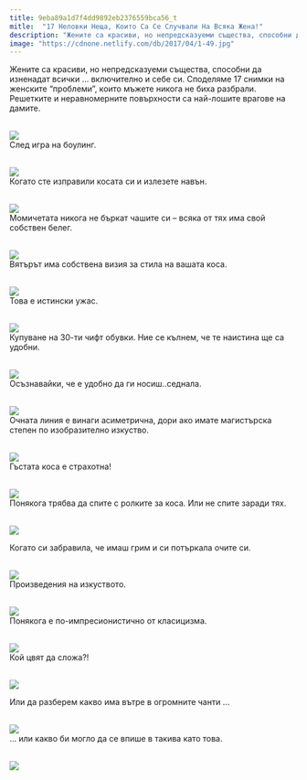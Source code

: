 ```yaml
---
title: 9eba89a1d7f4dd9892eb2376559bca56_t
mitle:  "17 Неловки Неща, Които Са Се Случвали На Всяка Жена!"
description: "Жените са красиви, но непредсказуеми същества, способни да изненадат всички ... включително и себе си. Споделяме 17 снимки на женските &qout;проблеми&qout;, които мъжете никога "
image: "https://cdnone.netlify.com/db/2017/04/1-49.jpg"
---
```


 <p>Жените са красиви, но непредсказуеми същества, способни да изненадат всички … включително и себе си. Споделяме 17 снимки на женските “проблеми”, които мъжете никога не биха разбрали. Решетките и неравномерните повърхности са най-лошите врагове на дамите.</p>       <p> <br/><img src="https://cdnone.netlify.com/db/2017/04/1-49.jpg"/><br/> След игра на боулинг.</p> <p> <br/><img src="https://cdnone.netlify.com/db/2017/04/2-46.jpg"/><br/> Когато сте изправили косата си и излезете навън.</p> <p> <br/><img src="https://cdnone.netlify.com/db/2017/04/3-47.jpg"/><br/> Момичетата никога не бъркат чашите си – всяка от тях има свой собствен белег.</p>      <p> <br/><img src="https://cdnone.netlify.com/db/2017/04/4-44.jpg"/><br/> Вятърът има собствена визия за стила на вашата коса.</p> <p> <br/><img src="https://cdnone.netlify.com/db/2017/04/5-44.jpg"/><br/> Това е истински ужас.</p> <p> <br/><img src="https://cdnone.netlify.com/db/2017/04/6-42.jpg"/><br/> Купуване на 30-ти чифт обувки. Ние се кълнем, че те наистина ще са удобни.</p> <p> <br/><img src="https://cdnone.netlify.com/db/2017/04/7-41.jpg"/><br/> Осъзнавайки, че е удобно да ги носиш..седнала.</p>      <p> <br/><img src="https://cdnone.netlify.com/db/2017/04/8-40.jpg"/><br/> Очната линия е винаги асиметрична, дори ако имате магистърска степен по изобразително изкуство.</p> <p> <br/><img src="https://cdnone.netlify.com/db/2017/04/9-41.jpg"/><br/> Гъстата коса е страхотна!</p> <p> <br/><img src="https://cdnone.netlify.com/db/2017/04/10-39.jpg"/><br/> Понякога трябва да спите с ролките за коса. Или не спите заради тях.</p> <p> <br/><img src="https://cdnone.netlify.com/db/2017/04/11-35.jpg"/><br/></p> <p> Когато си забравила, че имаш грим и си потъркала очите си.</p> <p> <br/><img src="https://cdnone.netlify.com/db/2017/04/12-35.jpg"/><br/> Произведения на изкуството.</p>      <p> <br/><img src="https://cdnone.netlify.com/db/2017/04/13-32.jpg"/><br/> Понякога е по-импресионистично от класицизма.</p> <p> <br/><img src="https://cdnone.netlify.com/db/2017/04/14-31.jpg"/><br/> Кой цвят да сложа?!</p> <p> <br/><img src="https://cdnone.netlify.com/db/2017/04/15-28.jpg"/><br/></p> <p> Или да разберем какво има вътре в огромните чанти …</p>      <p> <br/><img src="https://cdnone.netlify.com/db/2017/04/16-22.jpg"/><br/> … или какво би могло да се впише в такива като това.</p> <p> <br/><img src="https://cdnone.netlify.com/db/2017/04/17-19.jpg"/><br/></p>       